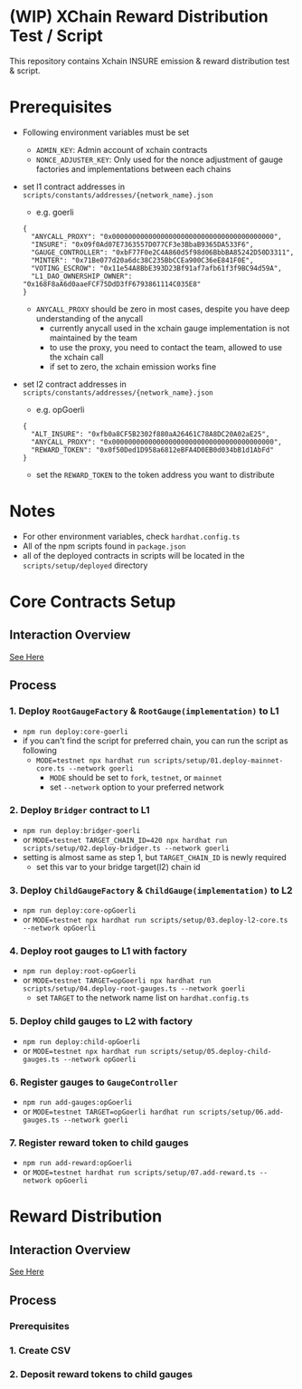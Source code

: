 # (WIP) XChain Reward Distribution Test / Script

This repository contains Xchain INSURE emission & reward distribution test & script.

# Prerequisites

- Following environment variables must be set
  - `ADMIN_KEY`: Admin account of xchain contracts
  - `NONCE_ADJUSTER_KEY`: Only used for the nonce adjustment of gauge factories and implementations between each chains
- set l1 contract addresses in `scripts/constants/addresses/{network_name}.json`

  - e.g. goerli

  ```
  {
    "ANYCALL_PROXY": "0x0000000000000000000000000000000000000000",
    "INSURE": "0x09f0Ad07E7363557D077CF3e3BbaB9365DA533F6",
    "GAUGE_CONTROLLER": "0xbF77F0e2C4A860d5f98d06BbbBA85242D50D3311",
    "MINTER": "0x71Be077d20a6dc38C235BbCCEa900C36eE841F0E",
    "VOTING_ESCROW": "0x11e54A8BbE393D23Bf91af7afb61f3f9BC94d59A",
    "L1_DAO_OWNERSHIP_OWNER": "0x168F8aA6d0aaeFCF75DdD3fF6793861114C035E8"
  }

  ```

  - `ANYCALL_PROXY` should be zero in most cases, despite you have deep understanding of the anycall
    - currently anycall used in the xchain gauge implementation is not maintained by the team
    - to use the proxy, you need to contact the team, allowed to use the xchain call
    - if set to zero, the xchain emission works fine

- set l2 contract addresses in `scripts/constants/addresses/{network_name}.json`
  - e.g. opGoerli
  ```
  {
    "ALT_INSURE": "0xfb0a8CF5B2302f880aA26461C78A8DC20A02aE25",
    "ANYCALL_PROXY": "0x0000000000000000000000000000000000000000",
    "REWARD_TOKEN": "0x0f50Ded1D958a6812eBFA4D0EB0d034bB1d1AbFd"
  }
  ```
  - set the `REWARD_TOKEN` to the token address you want to distribute

# Notes

- For other environment variables, check `hardhat.config.ts`
- All of the npm scripts found in `package.json`
- all of the deployed contracts in scripts will be located in the `scripts/setup/deployed` directory

# Core Contracts Setup

## Interaction Overview

[See Here](documents/deploy_flow.md)

## Process

### 1. Deploy `RootGaugeFactory` & `RootGauge(implementation)` to L1

- `npm run deploy:core-goerli`
- if you can't find the script for preferred chain, you can run the script as following
  - `MODE=testnet npx hardhat run scripts/setup/01.deploy-mainnet-core.ts --network goerli`
    - `MODE` should be set to `fork`, `testnet`, or `mainnet`
    - set `--network` option to your preferred network

### 2. Deploy `Bridger` contract to L1

- `npm run deploy:bridger-goerli`
- or `MODE=testnet TARGET_CHAIN_ID=420 npx hardhat run scripts/setup/02.deploy-bridger.ts --network goerli`
- setting is almost same as step 1, but `TARGET_CHAIN_ID` is newly required
  - set this var to your bridge target(l2) chain id

### 3. Deploy `ChildGaugeFactory` & `ChildGauge(implementation)` to L2

- `npm run deploy:core-opGoerli`
- or `MODE=testnet npx hardhat run scripts/setup/03.deploy-l2-core.ts --network opGoerli`

### 4. Deploy root gauges to L1 with factory

- `npm run deploy:root-opGoerli`
- or `MODE=testnet TARGET=opGoerli npx hardhat run scripts/setup/04.deploy-root-gauges.ts --network goerli`
  - set `TARGET` to the network name list on `hardhat.config.ts`

### 5. Deploy child gauges to L2 with factory

- `npm run deploy:child-opGoerli`
- or `MODE=testnet npx hardhat run scripts/setup/05.deploy-child-gauges.ts --network opGoerli`

### 6. Register gauges to `GaugeController`

- `npm run add-gauges:opGoerli`
- or `MODE=testnet TARGET=opGoerli hardhat run scripts/setup/06.add-gauges.ts --network goerli`

### 7. Register reward token to child gauges

- `npm run add-reward:opGoerli`
- or `MODE=testnet hardhat run scripts/setup/07.add-reward.ts --network opGoerli`

# Reward Distribution

## Interaction Overview

[See Here](documents/distribution_flow.md)

## Process

### Prerequisites

### 1. Create CSV

### 2. Deposit reward tokens to child gauges
